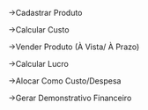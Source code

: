 ->Cadastrar Produto

->Calcular Custo

->Vender Produto (À Vista/ À Prazo)

->Calcular Lucro

->Alocar Como Custo/Despesa

->Gerar Demonstrativo Financeiro
